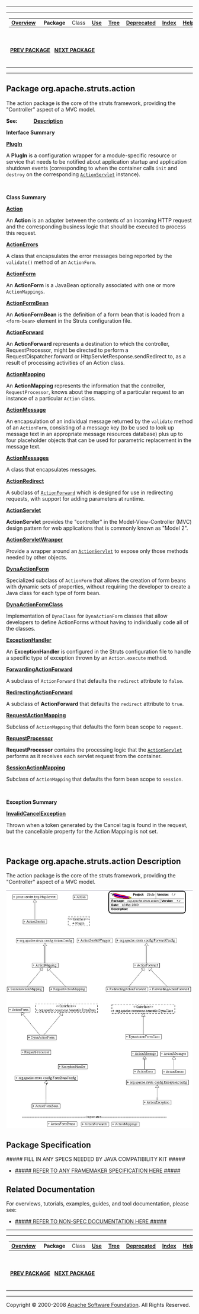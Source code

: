 ------------------------------------------------------------------------

<span id="navbar_top"></span> [](#skip-navbar_top "Skip navigation links")

<table>
<colgroup>
<col width="50%" />
<col width="50%" />
</colgroup>
<tbody>
<tr class="odd">
<td align="left"><span id="navbar_top_firstrow"></span>
<table>
<tbody>
<tr class="odd">
<td align="left"><a href="../../../../overview-summary.html.md"><strong>Overview</strong></a> </td>
<td align="left"> <strong>Package</strong> </td>
<td align="left">Class </td>
<td align="left"><a href="package-use.html.md"><strong>Use</strong></a> </td>
<td align="left"><a href="package-tree.html.md"><strong>Tree</strong></a> </td>
<td align="left"><a href="../../../../deprecated-list.html.md"><strong>Deprecated</strong></a> </td>
<td align="left"><a href="../../../../index-all.html.md"><strong>Index</strong></a> </td>
<td align="left"><a href="../../../../help-doc.html.md"><strong>Help</strong></a> </td>
</tr>
</tbody>
</table></td>
<td align="left"></td>
</tr>
<tr class="even">
<td align="left"> <a href="../../../../org/apache/struts/package-summary.html.md"><strong>PREV PACKAGE</strong></a>   <a href="../../../../org/apache/struts/chain/package-summary.html"><strong>NEXT PACKAGE</strong></a></td>
<td align="left"><a href="../../../../index.html.md?org/apache/struts/action/package-summary.html"><strong>FRAMES</strong></a>    <a href="package-summary.html"><strong>NO FRAMES</strong></a>    
<a href="../../../../allclasses-noframe.html.md"><strong>All Classes</strong></a></td>
</tr>
</tbody>
</table>

<span id="skip-navbar_top"></span>

------------------------------------------------------------------------

Package org.apache.struts.action
--------------------------------

The action package is the core of the struts framework, providing the "Controller" aspect of a MVC model.

**See:**
           [**Description**](#package_description)

**Interface Summary**

**[PlugIn](../../../../org/apache/struts/action/PlugIn.html.md "interface in org.apache.struts.action")**

A **PlugIn** is a configuration wrapper for a module-specific resource or service that needs to be notified about application startup and application shutdown events (corresponding to when the container calls `init` and `destroy` on the corresponding [`ActionServlet`](../../../../org/apache/struts/action/ActionServlet.html.md "class in org.apache.struts.action") instance).

 

**Class Summary**

**[Action](../../../../org/apache/struts/action/Action.html.md "class in org.apache.struts.action")**

An **Action** is an adapter between the contents of an incoming HTTP request and the corresponding business logic that should be executed to process this request.

**[ActionErrors](../../../../org/apache/struts/action/ActionErrors.html.md "class in org.apache.struts.action")**

A class that encapsulates the error messages being reported by the `validate()` method of an `ActionForm`.

**[ActionForm](../../../../org/apache/struts/action/ActionForm.html.md "class in org.apache.struts.action")**

An **ActionForm** is a JavaBean optionally associated with one or more `ActionMappings`.

**[ActionFormBean](../../../../org/apache/struts/action/ActionFormBean.html.md "class in org.apache.struts.action")**

An **ActionFormBean** is the definition of a form bean that is loaded from a `<form-bean>` element in the Struts configuration file.

**[ActionForward](../../../../org/apache/struts/action/ActionForward.html.md "class in org.apache.struts.action")**

An **ActionForward** represents a destination to which the controller, RequestProcessor, might be directed to perform a RequestDispatcher.forward or HttpServletResponse.sendRedirect to, as a result of processing activities of an Action class.

**[ActionMapping](../../../../org/apache/struts/action/ActionMapping.html.md "class in org.apache.struts.action")**

An **ActionMapping** represents the information that the controller, `RequestProcessor`, knows about the mapping of a particular request to an instance of a particular `Action` class.

**[ActionMessage](../../../../org/apache/struts/action/ActionMessage.html.md "class in org.apache.struts.action")**

An encapsulation of an individual message returned by the `validate` method of an `ActionForm`, consisting of a message key (to be used to look up message text in an appropriate message resources database) plus up to four placeholder objects that can be used for parametric replacement in the message text.

**[ActionMessages](../../../../org/apache/struts/action/ActionMessages.html.md "class in org.apache.struts.action")**

A class that encapsulates messages.

**[ActionRedirect](../../../../org/apache/struts/action/ActionRedirect.html.md "class in org.apache.struts.action")**

A subclass of [`ActionForward`](../../../../org/apache/struts/action/ActionForward.html.md "class in org.apache.struts.action") which is designed for use in redirecting requests, with support for adding parameters at runtime.

**[ActionServlet](../../../../org/apache/struts/action/ActionServlet.html.md "class in org.apache.struts.action")**

**ActionServlet** provides the "controller" in the Model-View-Controller (MVC) design pattern for web applications that is commonly known as "Model 2".

**[ActionServletWrapper](../../../../org/apache/struts/action/ActionServletWrapper.html.md "class in org.apache.struts.action")**

Provide a wrapper around an [`ActionServlet`](../../../../org/apache/struts/action/ActionServlet.html.md "class in org.apache.struts.action") to expose only those methods needed by other objects.

**[DynaActionForm](../../../../org/apache/struts/action/DynaActionForm.html.md "class in org.apache.struts.action")**

Specialized subclass of `ActionForm` that allows the creation of form beans with dynamic sets of properties, without requiring the developer to create a Java class for each type of form bean.

**[DynaActionFormClass](../../../../org/apache/struts/action/DynaActionFormClass.html.md "class in org.apache.struts.action")**

Implementation of `DynaClass` for `DynaActionForm` classes that allow developers to define ActionForms without having to individually code all of the classes.

**[ExceptionHandler](../../../../org/apache/struts/action/ExceptionHandler.html.md "class in org.apache.struts.action")**

An **ExceptionHandler** is configured in the Struts configuration file to handle a specific type of exception thrown by an `Action.execute` method.

**[ForwardingActionForward](../../../../org/apache/struts/action/ForwardingActionForward.html.md "class in org.apache.struts.action")**

A subclass of `ActionForward` that defaults the `redirect` attribute to `false`.

**[RedirectingActionForward](../../../../org/apache/struts/action/RedirectingActionForward.html.md "class in org.apache.struts.action")**

A subclass of **ActionForward** that defaults the `redirect` attribute to `true`.

**[RequestActionMapping](../../../../org/apache/struts/action/RequestActionMapping.html.md "class in org.apache.struts.action")**

Subclass of `ActionMapping` that defaults the form bean scope to `request`.

**[RequestProcessor](../../../../org/apache/struts/action/RequestProcessor.html.md "class in org.apache.struts.action")**

**RequestProcessor** contains the processing logic that the [`ActionServlet`](../../../../org/apache/struts/action/ActionServlet.html.md "class in org.apache.struts.action") performs as it receives each servlet request from the container.

**[SessionActionMapping](../../../../org/apache/struts/action/SessionActionMapping.html.md "class in org.apache.struts.action")**

Subclass of `ActionMapping` that defaults the form bean scope to `session`.

 

**Exception Summary**

**[InvalidCancelException](../../../../org/apache/struts/action/InvalidCancelException.html.md "class in org.apache.struts.action")**

Thrown when a token generated by the Cancel tag is found in the request, but the cancellable property for the Action Mapping is not set.

 

<span id="package_description"></span>

Package org.apache.struts.action Description
--------------------------------------------

The action package is the core of the struts framework, providing the "Controller" aspect of a MVC model.

 ![Action Package UML](doc-files/actionUML.gif)

Package Specification
---------------------

\#\#\#\#\# FILL IN ANY SPECS NEEDED BY JAVA COMPATIBILITY KIT \#\#\#\#\#

-   [\#\#\#\#\# REFER TO ANY FRAMEMAKER SPECIFICATION HERE \#\#\#\#\#]()

Related Documentation
---------------------

For overviews, tutorials, examples, guides, and tool documentation, please see:

-   [\#\#\#\#\# REFER TO NON-SPEC DOCUMENTATION HERE \#\#\#\#\#]()

------------------------------------------------------------------------

<span id="navbar_bottom"></span> [](#skip-navbar_bottom "Skip navigation links")

<table>
<colgroup>
<col width="50%" />
<col width="50%" />
</colgroup>
<tbody>
<tr class="odd">
<td align="left"><span id="navbar_bottom_firstrow"></span>
<table>
<tbody>
<tr class="odd">
<td align="left"><a href="../../../../overview-summary.html.md"><strong>Overview</strong></a> </td>
<td align="left"> <strong>Package</strong> </td>
<td align="left">Class </td>
<td align="left"><a href="package-use.html.md"><strong>Use</strong></a> </td>
<td align="left"><a href="package-tree.html.md"><strong>Tree</strong></a> </td>
<td align="left"><a href="../../../../deprecated-list.html.md"><strong>Deprecated</strong></a> </td>
<td align="left"><a href="../../../../index-all.html.md"><strong>Index</strong></a> </td>
<td align="left"><a href="../../../../help-doc.html.md"><strong>Help</strong></a> </td>
</tr>
</tbody>
</table></td>
<td align="left"></td>
</tr>
<tr class="even">
<td align="left"> <a href="../../../../org/apache/struts/package-summary.html.md"><strong>PREV PACKAGE</strong></a>   <a href="../../../../org/apache/struts/chain/package-summary.html"><strong>NEXT PACKAGE</strong></a></td>
<td align="left"><a href="../../../../index.html.md?org/apache/struts/action/package-summary.html"><strong>FRAMES</strong></a>    <a href="package-summary.html"><strong>NO FRAMES</strong></a>    
<a href="../../../../allclasses-noframe.html.md"><strong>All Classes</strong></a></td>
</tr>
</tbody>
</table>

<span id="skip-navbar_bottom"></span>

------------------------------------------------------------------------

Copyright © 2000-2008 [Apache Software Foundation](http://www.apache.org/). All Rights Reserved.
